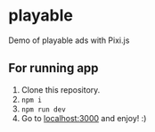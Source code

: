 # playable
Demo of playable ads with Pixi.js

## For running app
1. Clone this repository.
2. `npm i`
3. `npm run dev`
4. Go to [localhost:3000](https://localhost:3001) and enjoy! :)


